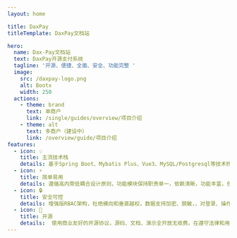 ```yaml
---
layout: home

title: DaxPay
titleTemplate: DaxPay文档站

hero:
  name: Dax-Pay文档站
  text: DaxPay开源支付系统
  tagline: '开源、便捷、全面、安全、功能完整 '
  image:
    src: /daxpay-logo.png
    alt: Bootx
    width: 250
  actions:
    - theme: brand
      text: 单商户
      link: /single/guides/overview/项目介绍
    - theme: alt
      text: 多商户（建设中）
      link: /overview/guide/项目介绍
features:
  - icon: 💡
    title: 主流技术栈
    details: 基于Spring Boot、Mybatis Plus、Vue3、MySQL/Postgresql等技术栈开发。基于Maven模块化设计，易于二次开发和扩展
  - icon: ⚡️
    title: 简单易用
    details: 遵循高内聚低耦合设计原则，功能模块保持职责单一，依赖清晰，功能丰富，但不做过度封和设计，对外提供API接口调用，
  - icon: 🔒️
    title: 安全可控
    details: 增强版RBAC架构，杜绝横向和垂直越权，数据支持加密、脱敏，，对登录、操作、数据变动进行审计记录，对请求和响应数据进行签名
  - icon: 📱
    title: 开源
    details:  使用商业友好的开源协议，源码、文档、演示全开放无收费。在遵守法律和用户协议的前提下，您可以自由免费的修改、使用。
---
```

